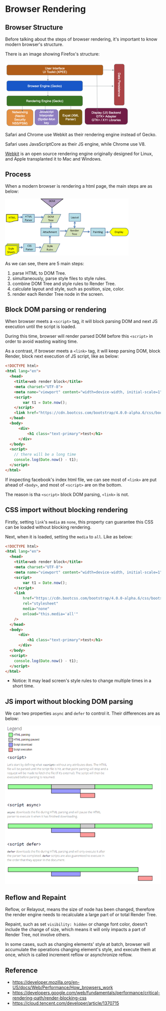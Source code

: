 # Browser Rendering

## Browser Structure

Before talking about the steps of browser rendering, it's important to know modern browser's structure.

There is an image showing Firefox's structure:

<img src="../assets/browser_structure.png" width="400"/>

Safari and Chrome use Webkit as their rendering engine instead of Gecko.

Safari uses JavaScriptCore as their JS engine, while Chrome use V8.

[Webkit](https://github.com/WebKit/webkit) is an open source rendering engine originally designed for Linux, and Apple transplanted it to Mac and Windows.

## Process

When a modern browser is rendering a html page, the main steps are as below:

<img src="../assets/browser_rendering.png" width="400"/>

As we can see, there are 5 main steps:

1. parse HTML to DOM Tree.
2. simultaneously, parse style files to style rules.
3. combine DOM Tree and style rules to Render Tree.
4. calculate layout and style, such as position, size, color.
5. render each Render Tree node in the screen.

## Block DOM parsing or rendering

When browser meets a `<script>` tag, it will block parsing DOM and next JS execution until the script is loaded. 

During this time, browser will render parsed DOM before this `<script>` in order to avoid wasting waiting time.

As a contrast, if browser meets a `<link>` tag, it will keep parsing DOM, block Render, block next execution of JS script, like as below:

```html
<!DOCTYPE html>
<html lang="en">
  <head>
    <title>web render block</title>
    <meta charset="UTF-8">
	<meta name="viewport" content="width=device-width, initial-scale=1">
	<script>
		var t1 = Date.now();
	</script>
    <link href="https://cdn.bootcss.com/bootstrap/4.0.0-alpha.6/css/bootstrap.css" rel="stylesheet">
  </head>
  <body>
	  <div>
		  <h1 class="text-primary">test</h1>
	  </div>
  </body>
  <script>
	// there will be a long time
	console.log(Date.now() - t1);
  </script>
</html>
```

If inspecting facebook's index html file, we can see most of `<link>` are put ahead of `<body>`, and most of `<script>` are on the bottom.

The reason is tha `<script>` block DOM parsing, `<link>` is not.

## CSS import without blocking rendering

Firstly, setting `link`'s `media` as `none`, this property can guarantee this CSS can be loaded without blocking rendering.

Next, when it is loaded, setting the `media` to `all`. Like as below:

```html
<!DOCTYPE html>
<html lang="en">
  <head>
    <title>web render block</title>
    <meta charset="UTF-8">
	<meta name="viewport" content="width=device-width, initial-scale=1">
	<script>
		var t1 = Date.now();
	</script>
	<link 
		href="https://cdn.bootcss.com/bootstrap/4.0.0-alpha.6/css/bootstrap.css" 
		rel="stylesheet"
		media="none"
		onload="this.media='all'"
	/>
  </head>
  <body>
	  <div>
		  <h1 class="text-primary">test</h1>
	  </div>
  </body>
  <script>
	console.log(Date.now() - t1);
  </script>
</html>
```

- Notice: It may lead screen's style rules to change multiple times in a short time. 

## JS import without blocking DOM parsing

We can two properties `async` and `defer` to control it. Their differences are as below:

<img src="../assets/script_defer_async.png" width="600px"/>

## Reflow and Repaint

Reflow, or Relayout, means the size of node has been changed, therefore the render engine needs to recalculate a large part of or total Render Tree.

Repaint, such as set `visibility: hidden` or change font color, doesn't include the change of size, which means it will only impacts a part of Render Tree, not involve others.

In some cases, such as changing elements' style at batch, browser will accumulate the operations changing element's style, and execute them at once, which is called increment reflow or asynchronize reflow.

## Reference

- <https://developer.mozilla.org/en-US/docs/Web/Performance/How_browsers_work>
- <https://developers.google.com/web/fundamentals/performance/critical-rendering-path/render-blocking-css>
- <https://cloud.tencent.com/developer/article/1370715>
